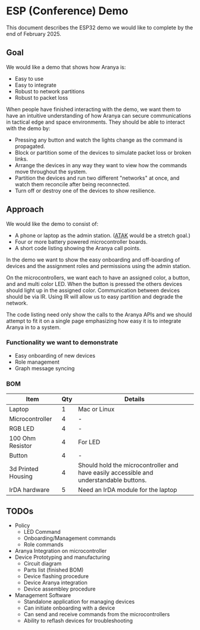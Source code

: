 # ESP (Conference) Demo

This document describes the ESP32 demo we would like to complete by the end of February 2025.

## Goal

We would like a demo that shows how Aranya is: 

- Easy to use 
- Easy to integrate 
- Robust to network partitions 
- Robust to packet loss

When people have finished interacting with the demo, we want them to have an intuitive understanding of how Aranya can secure communications in tactical edge and space environments. They should be able to interact with the demo by:

- Pressing any button and watch the lights change as the command is propagated.
- Block or partition some of the devices to simulate packet loss or broken links.
- Arrange the devices in any way they want to view how the commands move throughout the system.
- Partition the devices and run two different "networks" at once, and watch them reconcile after being reconnected.
- Turn off or destroy one of the devices to show resilience.

## Approach

We would like the demo to consist of: 

- A phone or laptop as the admin station. ([ATAK](https://www.civtak.org/) would be a stretch goal.) 
- Four or more battery powered microcontroller boards. 
- A short code listing showing the Aranya call points.

In the demo we want to show the easy onboarding and off-boarding of devices and the assignment roles and permissions using the admin station.

On the microcontrollers, we want each to have an assigned color, a button, and and multi color LED. When the button is pressed the others devices should light up in the assigned color. Communication between devices should be via IR. Using IR will allow us to easy partition and degrade the network.

The code listing need only show the calls to the Aranya APIs and we should attempt to fit it on a single page emphasizing how easy it is to integrate Aranya in to a system.

### Functionality we want to demonstrate

- Easy onboarding of new devices
- Role management
- Graph message syncing

### BOM

| Item | Qty | Details |
| ---- | --- | ------- |
| Laptop | 1 | Mac or Linux |
| Microcontroller | 4 | - |
| RGB LED | 4 | - |
| 100 Ohm Resistor | 4 | For LED |
| Button | 4 | - |
| 3d Printed Housing | 4 | Should hold the microcontroller and have easily accessible and understandable buttons. |
| IrDA hardware | 5 | Need an IrDA module for the laptop |


## TODOs

- Policy
    - LED Command
    - Onboarding/Management commands
    - Role commands
- Aranya Integration on microcontroller
- Device Prototyping and manufacturing
    - Circuit diagram
    - Parts list (finished BOM)
    - Device flashing procedure
    - Device Aranya integration
    - Device assembley procedure
- Management Software
    - Standalone application for managing devices
    - Can initiate onboarding with a device
    - Can send and receive commands from the microcontrollers
    - Ability to reflash devices for troubleshooting